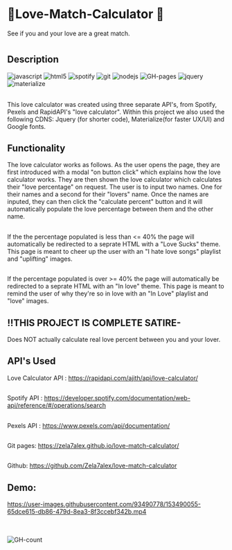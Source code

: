 # :heart_decoration:Love-Match-Calculator :heart_decoration:
See if you and your love are a great match.
# 
## Description

<div>
 <img src="https://img.shields.io/badge/JavaScript-323330?style=for-the-badge&logo=javascript&logoColor=F7DF1E" alt="javascript"/>
 <img src="https://img.shields.io/badge/HTML5-E34F26?style=for-the-badge&logo=html5&logoColor=white" alt="html5"/>
 <img src="https://img.shields.io/badge/Spotify-1ED760?&style=for-the-badge&logo=spotify&logoColor=white" alt="spotify"/>
 <img src="https://img.shields.io/badge/GIT-E44C30?style=for-the-badge&logo=git&logoColor=white" alt="git"/>
 <img src="https://img.shields.io/badge/Node.js-339933?style=for-the-badge&logo=nodedotjs&logoColor=white" alt="nodejs"/>
 <img src="https://img.shields.io/badge/GitHub%20Pages-222222?style=for-the-badge&logo=GitHub%20Pages&logoColor=white" alt="GH-pages"/>
 <img src="https://img.shields.io/badge/jQuery-0769AD?style=for-the-badge&logo=jquery&logoColor=white" alt="jquery"/>
 <img src="https://img.shields.io/badge/Material%20UI-007FFF?style=for-the-badge&logo=mui&logoColor=white" alt="materialize"/>
 <br/>
 <br/>
</div>

This love calculator was created using three separate API's, from Spotify, Pexels and RapidAPI's "love calculator". Within this project we also used the following CDNS: Jquery (for shorter code), Materialize(for faster UX/UI) and Google fonts.

## Functionality
The love calculator works as follows. As the user opens the page, they are first introduced with a modal "on button click" which explains how the love calculator works. They are then shown the love calculator which calculates their "love percentage" on request. The user is to input two names. One for their names and a second for their "lovers" name. Once the names are inputed, they can then click the "calculate percent" button and it will automatically populate the love percentage between them and the other name. 
## 
If the the percentage populated is less than <= 40% the page will automatically be redirected to a seprate HTML with a "Love Sucks" theme. This page is meant to cheer up the user with an "I hate love songs" playlist and "uplifting" images. 
## 
If the percentage populated is over >= 40% the page will automatically be redirected to a seprate HTML with an "In love" theme. This page is meant to remind the user of why they're so in love with an "In Love" playlist and "love" images.

## !!THIS PROJECT IS COMPLETE SATIRE-
Does NOT actually calculate real love percent between you and your lover.  
## API's Used 
 Love Calculator API : https://rapidapi.com/ajith/api/love-calculator/
##
Spotify API : https://developer.spotify.com/documentation/web-api/reference/#/operations/search
## 
Pexels API :  https://www.pexels.com/api/documentation/ 
## 
Git pages: https://zela7alex.github.io/love-match-calculator/
## 
Github: https://github.com/Zela7alex/love-match-calculator
## Demo:


https://user-images.githubusercontent.com/93490778/153490055-65dce615-db86-479d-8ea3-8f3ccebf342b.mp4

<div id="badges">
  <br/>
  <br/>
  <img src="https://hits.seeyoufarm.com/api/count/incr/badge.svg?url=https%3A%2F%2Fgithub.com%2F{username}1212%2Fhit-counter" alt="GH-count"/>
  </div>

